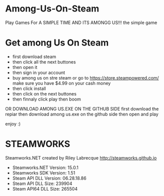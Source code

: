 # Among-Us-On-Steam
Play Games For A SIMPLE TIME AND ITS AMONGG US!!!
the simple game 

# Get among Us On Steam
 - first download steam 
 - then click all the next buttones 
 - then open it 
 - then sign in your account 
 - buy among us on stre steam or go to https://store.steampowered.com/ make sure you have $4.99 on your cash money 
 - then click install 
 - then click on the next buttones 
 - then finnaly click play then boom

OR DOWNLOAD AMONG US.EXE ON THE GITHUB SIDE 
first download the repiar 
then download among us.exe on the github side 
then open and play


enjoy :)

# STEAMWORKS
Steamworks.NET created by Riley Labrecque
http://steamworks.github.io

 - Steamworks.NET Version: 15.0.1
 - Steamworks SDK Version: 1.51
 - Steam API DLL Version:  06.28.18.86
 - Steam API DLL Size:     239904
 - Steam API64 DLL Size:   265504

